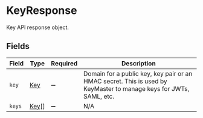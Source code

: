 # KeyResponse

Key API response object.


## Fields

| Field                                                                                                              | Type                                                                                                               | Required                                                                                                           | Description                                                                                                        |
| ------------------------------------------------------------------------------------------------------------------ | ------------------------------------------------------------------------------------------------------------------ | ------------------------------------------------------------------------------------------------------------------ | ------------------------------------------------------------------------------------------------------------------ |
| `key`                                                                                                              | [Key](../../models/shared/key.md)                                                                                  | :heavy_minus_sign:                                                                                                 | Domain for a public key, key pair or an HMAC secret. This is used by KeyMaster to manage keys for JWTs, SAML, etc. |
| `keys`                                                                                                             | [Key](../../models/shared/key.md)[]                                                                                | :heavy_minus_sign:                                                                                                 | N/A                                                                                                                |